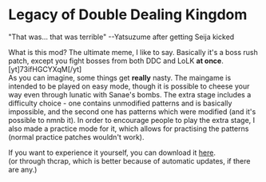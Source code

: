 # Legacy of Double Dealing Kingdom
"That was\.\.\. that was terrible" --Yatsuzume after getting Seija kicked  

What is this mod? The ultimate meme, I like to say. Basically it's a boss rush patch, except you fight bosses from both DDC and LoLK **at once**.  
[yt]73ifHGCYXqM[/yt]  
As you can imagine, some things get **really** nasty. The maingame is intended to be played on easy mode, though it is possible to cheese your way even through lunatic with Sanae's bombs.
The extra stage includes a difficulty choice - one contains unmodified patterns and is basically impossible, and the second one has patterns which were modified (and it's possible to nmnb it). In order to encourage people to play the extra stage, I also made a practice mode for it, which allows for practising the patterns (normal practice patches wouldn't work).

If you want to experience it yourself, you can download it [here](https://mega.nz/#!JsJzDQKY!JH6iYVSFyN2anHNXvw8GNBaFTUQw3JHOzkk_HTzaKGk).  
(or through thcrap, which is better because of automatic updates, if there are any.)